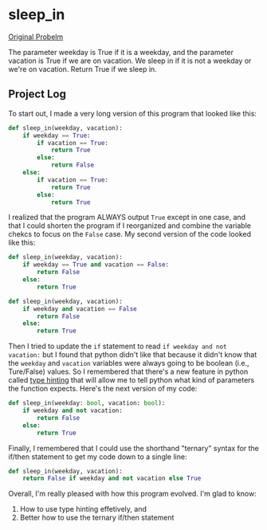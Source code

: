 # sleep_in

[Original Probelm](https://codingbat.com/prob/p173401)

The parameter weekday is True if it is a weekday, and the parameter vacation is True if we are on vacation. We sleep in if it is not a weekday or we're on vacation. Return True if we sleep in.

## Project Log

To start out, I made a very long version of this program that looked like this:

```python
def sleep_in(weekday, vacation):
    if weekday == True:
        if vacation == True:
            return True
        else:
            return False
    else:
        if vacation == True:
            return True
        else:
            return True
```

I realized that the program ALWAYS output `True` except in one case, and that I could shorten the program if I reorganized and combine the variable chekcs to focus on the `False` case. My second version of the code looked like this:
```python
def sleep_in(weekday, vacation):
    if weekday == True and vacation == False:
        return False
    else:
        return True
```
```python
def sleep_in(weekday, vacation):
    if weekday and vacation == False
        return False
    else:
        return True
```

Then I tried to update the `if` statement to read `if weekday and not vacation:` but I found that python didn't like that because it didn't know that the `weekday` and `vacation` variables were always going to be boolean (i.e., Ture/False) values. So I remembered that there's a new feature in python called [type hinting]() that will allow me to tell python what kind of parameters the function expects. Here's the next version of my code:

```python
def sleep_in(weekday: bool, vacation: bool):
    if weekday and not vacation:
        return False
    else:
        return True 
```

Finally, I remembered that I could use the shorthand "ternary" syntax for the if/then statement to get my code down to a single line:

```python
def sleep_in(weekday, vacation):
    return False if weekday and not vacation else True
```

Overall, I'm really pleased with how this program evolved. I'm glad to know:

1. How to use type hinting effetively, and
2. Better how to use the ternary if/then statement